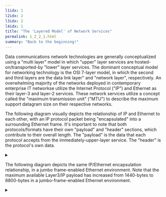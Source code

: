 ```yaml
---
l1idx: 1
l2idx: 2
l3idx: 2
l4idx: 1
title: "The 'Layered Model' of Network Services"
permalink: 1_2_2_1.html
summary: "Back to the beginning!"
---
```

Data communications network technologies are generally conceptualized using a "multi layer" model in which "upper" layer services are hosted-on/transported-by "lower" layer services.  The dominant conceptual model for networking technology is the OSI 7-layer model, in which the second and third layers are the data link layer" and "network layer", respectively.  An overwhelming majority of the networks deployed in contemporary enterprise IT networkse utilize the Internet Protocol ("IP") and Ethernet as their layer-3 and layer-2 services.  These network services utilize a concept called the "maximum transmission unit" ("MTU") to describe the maximum support datagram size on their respective networks.

The following diagram visually depicts the relationship of IP and Ethernet to each other, with an IP protocol packet being "encapsulated" into a surrounding Ethernet frame.  It's important to note that both protocols/formats have their own "payload" and "header" sections, which contribute to their overall length.  The "payload" is the data that each protocol accepts from the immediately-upper-layer service.  The "header" is the protocol's own data.
<details markdown=block>
<summary markdown=span></summary>
[![image](./mtu-mani-diag-1.drawio.svg){:class="img-fluid"}](./pages/1/2%20(mtu-manifesto)/mtu-mani-diag-1.drawio.svg){:target="_blank"}
</details>

The following diagram depicts the same IP/Ethernet encapsulation relationship, in a jumbo frame-enabled Ethernet environment.  Note that the maximum available Layer3/IP payload has increased from 1440-bytes to 8800-bytes in a jumbo-frame-enabled Ethernet environment.
<details markdown=block>
<summary markdown=span></summary>
[![image](./mtu-mani-diag-2.drawio.svg){:class="img-fluid"}](./pages/1/2%20(mtu-manifesto)/mtu-mani-diag-2.drawio.svg){:target="_blank"}
</details>
